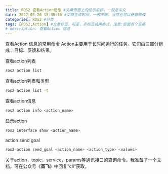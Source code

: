 ```yaml
---
title: ROS2 查看Action信息 #文章页面上的显示名称，一般是中文
date: 2022-05-26 15:30:16 #文章生成时间，一般不改，当然也可以任意修改
categories: ROS2 #分类
tags: [ROS2,Action] #文章标签，可空，多标签请用格式，注意:后面有个空格
# description: 查看Action 信息
---
```


查看Action 信息的常用命令
Action主要用于长时间运行的任务。它们由三部分组成：目标、反馈和结果。

查看action列表
```bash
ros2 action list
```

查看action列表和类型
```bash
ros2 action list -t
```

查看action信息
```bash
ros2 action info <action_name>
```

显示action
```bash
ros2 interface show <action_name>
```

action send goal
```bash
ros2 action send_goal <action_name> <action_type> <values>
```
<!--more-->


关于action，topic，service，params等通讯接口的查询命令，我准备了一个文档。可在公众号《**首飞**》中回复”cli“获取。
